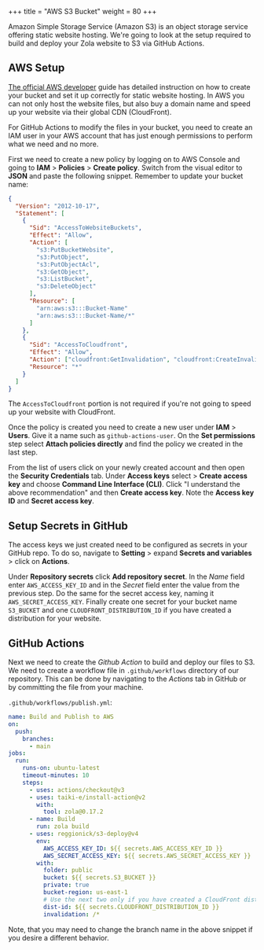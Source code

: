 +++
title = "AWS S3 Bucket"
weight = 80
+++

Amazon Simple Storage Service (Amazon S3) is an object storage service offering static website hosting. We're going to look at the setup required to build and deploy your Zola website to S3 via GitHub Actions.

## AWS Setup

[The official AWS developer](https://docs.aws.amazon.com/Route53/latest/DeveloperGuide/getting-started-cloudfront-overview.html) guide has detailed instruction on how to create your bucket and set it up correctly for static website hosting. In AWS you can not only host the website files, but also buy a domain name and speed up your website via their global CDN (CloudFront).

For GitHub Actions to modify the files in your bucket, you need to create an IAM user in your AWS account that has just enough permissions to perform what we need and no more.

First we need to create a new policy by logging on to AWS Console and going to **IAM** > **Policies** > **Create policy**. Switch from the visual editor to **JSON** and paste the following snippet. Remember to update your bucket name:

```json
{
  "Version": "2012-10-17",
  "Statement": [
    {
      "Sid": "AccessToWebsiteBuckets",
      "Effect": "Allow",
      "Action": [
        "s3:PutBucketWebsite",
        "s3:PutObject",
        "s3:PutObjectAcl",
        "s3:GetObject",
        "s3:ListBucket",
        "s3:DeleteObject"
      ],
      "Resource": [
        "arn:aws:s3:::Bucket-Name"
        "arn:aws:s3:::Bucket-Name/*"
      ]
    },
    {
      "Sid": "AccessToCloudfront",
      "Effect": "Allow",
      "Action": ["cloudfront:GetInvalidation", "cloudfront:CreateInvalidation"],
      "Resource": "*"
    }
  ]
}
```

The `AccessToCloudfront` portion is not required if you're not going to speed up your website with CloudFront.

Once the policy is created you need to create a new user under **IAM** > **Users**. Give it a name such as `github-actions-user`. On the **Set permissions** step select **Attach policies directly** and find the policy we created in the last step. 

From the list of users click on your newly created account and then open the **Security Credentials** tab. Under **Access keys** select > **Create access key** and choose **Command Line Interface (CLI)**. Click "I understand the above recommendation" and then **Create access key**. Note the **Access key ID** and **Secret access key**.

## Setup Secrets in GitHub

The access keys we just created need to be configured as secrets in your GitHub repo. To do so, navigate to **Setting** > expand **Secrets and variables** > click on **Actions**.

Under **Repository secrets** click **Add repository secret**. In the *Name* field enter `AWS_ACCESS_KEY_ID` and in the  *Secret* field enter the value from the previous step. Do the same for the secret access key, naming it `AWS_SECRET_ACCESS_KEY`. Finally create one secret for your bucket name `S3_BUCKET` and one `CLOUDFRONT_DISTRIBUTION_ID` if you have created a distribution for your website.

## GitHub Actions

Next we need to create the *Github Action* to build and deploy our files to S3. We need to create a workflow file in `.github/workflows` directory of our repository. This can be done by navigating to the *Actions* tab in GitHub or by committing the file from your machine.

`.github/workflows/publish.yml`:

```yaml
name: Build and Publish to AWS
on:
  push:
    branches:
      - main
jobs:
  run:
    runs-on: ubuntu-latest
    timeout-minutes: 10
    steps:
      - uses: actions/checkout@v3
      - uses: taiki-e/install-action@v2
        with:
          tool: zola@0.17.2
      - name: Build
        run: zola build
      - uses: reggionick/s3-deploy@v4
        env:
          AWS_ACCESS_KEY_ID: ${{ secrets.AWS_ACCESS_KEY_ID }}
          AWS_SECRET_ACCESS_KEY: ${{ secrets.AWS_SECRET_ACCESS_KEY }}
        with:
          folder: public
          bucket: ${{ secrets.S3_BUCKET }}
          private: true
          bucket-region: us-east-1
          # Use the next two only if you have created a CloudFront distribution
          dist-id: ${{ secrets.CLOUDFRONT_DISTRIBUTION_ID }}
          invalidation: /*
```

Note, that you may need to change the branch name in the above snippet if you desire a different behavior.
